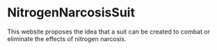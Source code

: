 # NitrogenNarcosisSuit
This website proposes the idea that a suit can be created to combat or eliminate the effects of nitrogen narcosis.
